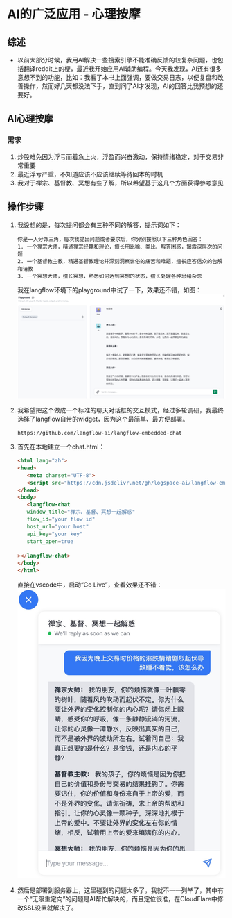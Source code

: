 # AI的广泛应用 - 心理按摩

## 综述

* 以前大部分时候，我用AI解决一些搜索引擎不能准确反馈的较复杂问题，也包括翻译reddit上的梗，最近我开始应用AI辅助编程。今天我发现，AI还有很多意想不到的功能，比如：我看了本书上面强调，要做交易日志，以便复盘和改善操作，然而好几天都没法下手，直到问了AI才发现，AI的回答比我预想的还要好。

## AI心理按摩

### 需求
1. 炒股难免因为浮亏而着急上火，浮盈而兴奋激动，保持情绪稳定，对于交易非常重要
2. 最近浮亏严重，不知道应该不应该继续等待回本的时机
3. 我对于禅宗、基督教、冥想有些了解，所以希望基于这几个方面获得参考意见
   
## 操作步骤

1. 我设想的是，每次提问都会有三种不同的解答，提示词如下：
   ```
   你是一人分饰三角，每次我提出问题或者要求后，你分别按照以下三种角色回答： 
   1. 一个禅宗大师，精通禅宗经籍和理论，擅长用比喻、类比、解答困惑，揭露深层次的问题 
   2. 一个基督教主教，精通基督教理论并深刻洞察世俗的痛苦和难题，擅长应答信众的告解和请教 
   3. 一个冥想大师，擅长冥想，熟悉如何达到冥想的状态，擅长处理各种思绪杂念
   ```
   我在langflow环境下的playground中试了一下，效果还不错，如图：
   ![playground截屏](../images/screenshot.jpg)

2. 我希望把这个做成一个标准的聊天对话框的交互模式，经过多轮调研，我最终选择了langflow自带的widget，因为这个最简单、最方便部署。
   ```
   https://github.com/langflow-ai/langflow-embedded-chat
   ```

3. 首先在本地建立一个chat.html：
   ```html
   <html lang="zh">
   <head>
      <meta charset="UTF-8">
      <script src="https://cdn.jsdelivr.net/gh/logspace-ai/langflow-embedded-chat@v1.0.6/dist/build/static/js/bundle.min.js"></script>
   </head>
   <body>
      <langflow-chat
      window_title="禅宗、基督、冥想一起解惑"
      flow_id="your flow id"
      host_url="your host"
      api_key="your key"
      start_open=true

   ></langflow-chat>
   </body>
   </html>
   ```
   直接在vscode中，启动“Go Live”，查看效果还不错：
   ![playground截屏](../images/screenshot2.jpg)

4. 然后是部署到服务器上，这里碰到的问题太多了，我就不一一列举了，其中有一个“无限重定向”的问题是AI帮忙解决的，而且定位很准，在CloudFlare中修改SSL设置就解决了。